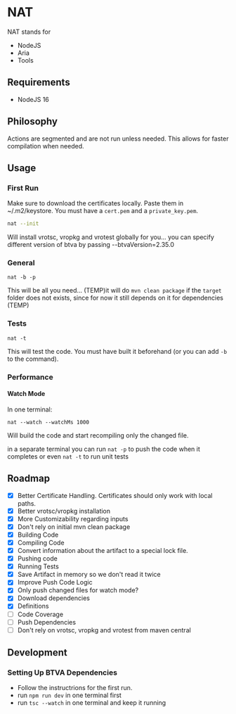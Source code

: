 # NAT

NAT stands for 
- NodeJS
- Aria
- Tools

## Requirements

- NodeJS 16

## Philosophy

Actions are segmented and are not run unless needed. This allows for faster compilation when needed.

## Usage

### First Run

Make sure to download the certificates locally. Paste them in ~/.m2/keystore. You must have a `cert.pem` and a `private_key.pem`.

```bash
nat --init
```
Will install vrotsc, vropkg and vrotest globally for you... you can specify different version of btva by passing --btvaVersion=2.35.0

### General

```
nat -b -p
```
This will be all you need...
(TEMP)it will do `mvn clean package` if the `target` folder does not exists, since for now it still depends on it for dependencies (TEMP)

### Tests

```
nat -t
```
This will test the code. You must have built it beforehand (or you can add `-b` to the command).

### Performance

#### Watch Mode

In one terminal:
```
nat --watch --watchMs 1000
```
Will build the code and start recompiling only the changed file.

in a separate terminal you can run `nat -p` to push the code when it completes or even `nat -t` to run unit tests

## Roadmap

- [x] Better Certificate Handling. Certificates should only work with local paths.
- [x] Better vrotsc/vropkg installation
- [x] More Customizability regarding inputs
- [x] Don't rely on initial mvn clean package
- [x] Building Code
- [x] Compiling Code
- [x] Convert information about the artifact to a special lock file.
- [x] Pushing code
- [x] Running Tests
- [x] Save Artifact in memory so we don't read it twice
- [x] Improve Push Code Logic
- [x] Only push changed files for watch mode?
- [x] Download dependencies
- [x] Definitions
- [ ] Code Coverage
- [ ] Push Dependencies
- [ ] Don't rely on vrotsc, vropkg and vrotest from maven central

## Development

### Setting Up BTVA Dependencies

- Follow the instructrions for the first run.
- run `npm run dev` in one terminal first
- run `tsc --watch` in one terminal and keep it running
